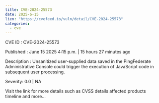 ```yaml
---
title: CVE-2024-25573
date: 2025-6-15
lien: "https://cvefeed.io/vuln/detail/CVE-2024-25573"
categories:
  - cve
---
```


CVE ID : CVE-2024-25573

Published :  June 15
2025
4:15 p.m. | 15 hours
27 minutes ago

Description : Unsanitized user-supplied data saved in the PingFederate Administrative Console could trigger the execution of JavaScript code in subsequent user processing.

Severity: 0.0 | NA

Visit the link for more details
such as CVSS details
affected products
timeline
and more...
